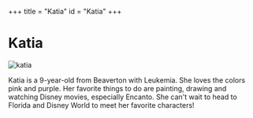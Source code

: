 +++
title = "Katia"
id = "Katia"
+++

# Katia

![katia](/images/katia.png)

Katia is a 9-year-old from Beaverton with Leukemia. She loves the colors pink and purple. Her favorite things to do are painting, drawing and watching Disney movies, especially Encanto. She can't wait to head to Florida and Disney World to meet her favorite characters!
